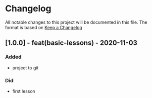 # Changelog

All notable changes to this project will be documented in this file.
The format is based on [Keep a Changelog](https://keepachangelog.com/en/1.0.0/)

## [1.0.0] - feat(basic-lessons) - 2020-11-03

### Added

- project to git

### Did

- first lesson
